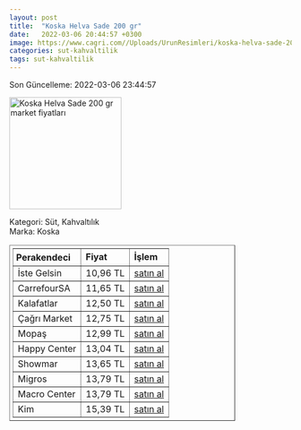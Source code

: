 ```yaml
---
layout: post
title:  "Koska Helva Sade 200 gr"
date:   2022-03-06 20:44:57 +0300
image: https://www.cagri.com//Uploads/UrunResimleri/koska-helva-sade-200-gr-a9f6.jpg
categories: sut-kahvaltilik
tags: sut-kahvaltilik
---
```


Son Güncelleme: 2022-03-06 23:44:57

<img src="https://www.cagri.com//Uploads/UrunResimleri/koska-helva-sade-200-gr-a9f6.jpg" width="200" alt="Koska Helva Sade 200 gr market fiyatları" />

Kategori: Süt, Kahvaltılık
<br />
Marka: Koska

<table border="1" style="padding: 5px;width:80%;">
  <tr>
    <td style="padding: 5px;"><strong>Perakendeci</strong></td>
    <td><strong>Fiyat</strong></td>
    <td><strong>İşlem</strong></td>
  </tr>
  <tr>
              <td>İste Gelsin</td>
              <td>10,96 TL</td>
              <td><a target="_blank" href="https://www.istegelsin.com/urun/koska-sade-helva-200-gr_KSK8-AD">satın al</a></td>
            </tr><tr>
              <td>CarrefourSA</td>
              <td>11,65 TL</td>
              <td><a target="_blank" href="https://www.carrefoursa.com/koska-sade-helva-200-g-paket-p-30099054">satın al</a></td>
            </tr><tr>
              <td>Kalafatlar</td>
              <td>12,50 TL</td>
              <td><a target="_blank" href="https://www.kalafatlar.com/urun/koska-sade-helva-200-gr">satın al</a></td>
            </tr><tr>
              <td>Çağrı Market</td>
              <td>12,75 TL</td>
              <td><a target="_blank" href="https://www.cagri.com/koska-helva-sade-200-gr">satın al</a></td>
            </tr><tr>
              <td>Mopaş</td>
              <td>12,99 TL</td>
              <td><a target="_blank" href="https://mopas.com.tr/koska-sade-helva-200-gr/p/93095">satın al</a></td>
            </tr><tr>
              <td>Happy Center</td>
              <td>13,04 TL</td>
              <td><a target="_blank" href="https://www.happycenter.com.tr/Koska_200_Gr_Helva_Sade">satın al</a></td>
            </tr><tr>
              <td>Showmar</td>
              <td>13,65 TL</td>
              <td><a target="_blank" href="https://www.showmar.com.tr/urun/koska-helva-sade-200gr">satın al</a></td>
            </tr><tr>
              <td>Migros</td>
              <td>13,79 TL</td>
              <td><a target="_blank" href="https://www.migros.com.tr/koska-sade-helva-paket-200-g-p-6c0859">satın al</a></td>
            </tr><tr>
              <td>Macro Center</td>
              <td>13,79 TL</td>
              <td><a target="_blank" href="https://www.macrocenter.com.tr/koska-sade-helva-paket-200-g-p-6c0859">satın al</a></td>
            </tr><tr>
              <td>Kim</td>
              <td>15,39 TL</td>
              <td><a target="_blank" href="https://www.kimgeldi.com/koska-helva-200-gr-sade">satın al</a></td>
            </tr>
</table>
